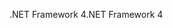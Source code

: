 <span data-ttu-id="578a8-101">.NET Framework 4</span><span class="sxs-lookup"><span data-stu-id="578a8-101">.NET Framework 4</span></span>